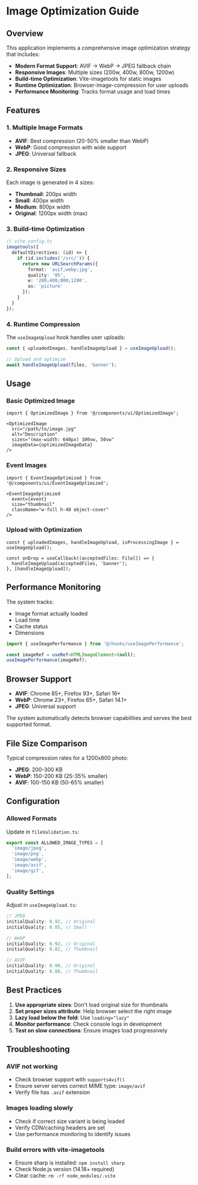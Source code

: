 # Image Optimization Guide

## Overview

This application implements a comprehensive image optimization strategy that includes:

- **Modern Format Support**: AVIF → WebP → JPEG fallback chain
- **Responsive Images**: Multiple sizes (200w, 400w, 800w, 1200w)
- **Build-time Optimization**: Vite-imagetools for static images
- **Runtime Optimization**: Browser-image-compression for user uploads
- **Performance Monitoring**: Tracks format usage and load times

## Features

### 1. Multiple Image Formats

- **AVIF**: Best compression (20-50% smaller than WebP)
- **WebP**: Good compression with wide support
- **JPEG**: Universal fallback

### 2. Responsive Sizes

Each image is generated in 4 sizes:
- **Thumbnail**: 200px width
- **Small**: 400px width
- **Medium**: 800px width
- **Original**: 1200px width (max)

### 3. Build-time Optimization

```typescript
// vite.config.ts
imagetools({
  defaultDirectives: (id) => {
    if (id.includes('/src/')) {
      return new URLSearchParams({
        format: 'avif;webp;jpg',
        quality: '85',
        w: '200;400;800;1200',
        as: 'picture'
      });
    }
  }
});
```

### 4. Runtime Compression

The `useImageUpload` hook handles user uploads:

```typescript
const { uploadedImages, handleImageUpload } = useImageUpload();

// Upload and optimize
await handleImageUpload(files, 'banner');
```

## Usage

### Basic Optimized Image

```tsx
import { OptimizedImage } from '@/components/ui/OptimizedImage';

<OptimizedImage
  src="/path/to/image.jpg"
  alt="Description"
  sizes="(max-width: 640px) 100vw, 50vw"
  imageData={optimizedImageData}
/>
```

### Event Images

```tsx
import { EventImageOptimized } from '@/components/ui/EventImageOptimized';

<EventImageOptimized
  event={event}
  size="thumbnail"
  className="w-full h-48 object-cover"
/>
```

### Upload with Optimization

```tsx
const { uploadedImages, handleImageUpload, isProcessingImage } = useImageUpload();

const onDrop = useCallback((acceptedFiles: File[]) => {
  handleImageUpload(acceptedFiles, 'banner');
}, [handleImageUpload]);
```

## Performance Monitoring

The system tracks:
- Image format actually loaded
- Load time
- Cache status
- Dimensions

```typescript
import { useImagePerformance } from '@/hooks/useImagePerformance';

const imageRef = useRef<HTMLImageElement>(null);
useImagePerformance(imageRef);
```

## Browser Support

- **AVIF**: Chrome 85+, Firefox 93+, Safari 16+
- **WebP**: Chrome 23+, Firefox 65+, Safari 14.1+
- **JPEG**: Universal support

The system automatically detects browser capabilities and serves the best supported format.

## File Size Comparison

Typical compression rates for a 1200x800 photo:
- **JPEG**: 200-300 KB
- **WebP**: 150-200 KB (25-35% smaller)
- **AVIF**: 100-150 KB (50-65% smaller)

## Configuration

### Allowed Formats

Update in `fileValidation.ts`:
```typescript
export const ALLOWED_IMAGE_TYPES = [
  'image/jpeg',
  'image/png',
  'image/webp',
  'image/avif',
  'image/gif',
];
```

### Quality Settings

Adjust in `useImageUpload.ts`:
```typescript
// JPEG
initialQuality: 0.92, // Original
initialQuality: 0.85, // Small

// WebP
initialQuality: 0.92, // Original
initialQuality: 0.82, // Thumbnail

// AVIF
initialQuality: 0.90, // Original
initialQuality: 0.80, // Thumbnail
```

## Best Practices

1. **Use appropriate sizes**: Don't load original size for thumbnails
2. **Set proper sizes attribute**: Help browser select the right image
3. **Lazy load below the fold**: Use `loading="lazy"`
4. **Monitor performance**: Check console logs in development
5. **Test on slow connections**: Ensure images load progressively

## Troubleshooting

### AVIF not working
- Check browser support with `supportsAvif()`
- Ensure server serves correct MIME type: `image/avif`
- Verify file has `.avif` extension

### Images loading slowly
- Check if correct size variant is being loaded
- Verify CDN/caching headers are set
- Use performance monitoring to identify issues

### Build errors with vite-imagetools
- Ensure sharp is installed: `npm install sharp`
- Check Node.js version (14.18+ required)
- Clear cache: `rm -rf node_modules/.vite`